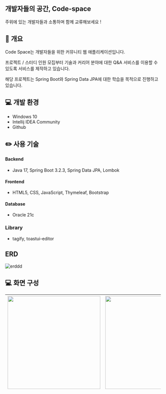 ## 개발자들의 공간, Code-space
주위에 있는 개발자들과 소통하며 함께 교류해보세요 !




## 📃 개요
Code Space는 개발자들을 위한 커뮤니티 웹 애플리케이션입니다.

프로젝트 / 스터디 인원 모집부터 기술과 커리어 분야에 대한 Q&A 서비스를 이용할 수 있도록 서비스를 제작하고 있습니다.

해당 프로젝트는 Spring Boot와 Spring Data JPA에 대한 학습을 목적으로 진행하고 있습니다.


## 💻 개발 환경
- Windows 10
- Intellij IDEA Community
- Github



## ✏️ 사용 기술
#### Backend
 - Java 17, Spring Boot 3.2.3, Spring Data JPA, Lombok
#### Frontend
- HTML5, CSS, JavaScript, Thymeleaf, Bootstrap
#### Database
- Oracle 21c
### Library
- tagify, toastui-editor


## ERD
![erddd](https://github.com/haaland09009/ToyProject_study/assets/87968927/ddbbda9e-0d5f-445a-8237-9e769acfe6ce)


## 💻 화면 구성


| <img src="https://github.com/haaland09009/ToyProject_study/assets/87968927/cc7c6ca5-942b-4da0-a732-4b5a54fbc743" width="300" height="300"> | <img src="https://github.com/haaland09009/ToyProject_study/assets/87968927/090eb0e3-b9fa-4711-b51a-f56787f9d981" width="300" height="300"> |<img src="https://github.com/haaland09009/ToyProject_study/assets/87968927/006a93b5-ba63-43d9-a864-23c429423f58" width="300" style="300"> | <img src="https://github.com/haaland09009/ToyProject_study/assets/87968927/ecffc94e-3abd-4d30-81b2-dde04b06a550" width="300" style="300"> |
|----------|----------|----------|----------|










